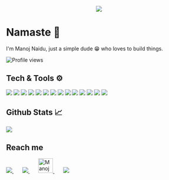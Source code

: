<p align="center">
<a href="https://manojnaidu.now.sh" target="_blank">
<img src="https://res.cloudinary.com/practicaldev/image/fetch/s--CMm6uO7O--/c_fill,f_auto,fl_progressive,q_auto,h_300,w_500/https://dev-to-uploads.s3.amazonaws.com/uploads/user/profile_image/78926/4a75efb7-dbf1-46c1-be27-63ac8a58915c.png"/>
</a>
</p>	

# Namaste 🙏

I'm Manoj Naidu, just a simple dude 😁  who loves to build things.

![Profile views](https://gpvc.arturio.dev/manojnaidu619)  

## Tech & Tools ⚙️

![](https://img.shields.io/badge/Ruby-firebrick?style=for-the-badge)  ![](https://img.shields.io/badge/Python-blue?style=for-the-badge)   ![](https://img.shields.io/badge/Rails-darkred?style=for-the-badge) ![](https://img.shields.io/badge/javascript-goldenrod?style=for-the-badge)  ![](https://img.shields.io/badge/nodeJS-green?style=for-the-badge) ![](https://img.shields.io/badge/react-deepskyblue?style=for-the-badge)  ![](https://img.shields.io/badge/mysql-blue?style=for-the-badge) ![](https://img.shields.io/badge/Postgres-dodgerblue?style=for-the-badge) ![](https://img.shields.io/badge/Redis-crimson?style=for-the-badge) ![](https://img.shields.io/badge/Github-black?style=for-the-badge) ![](https://img.shields.io/badge/Restapi-lightseagreen?style=for-the-badge) ![](https://img.shields.io/badge/unix-gray?style=for-the-badge)     ![](https://img.shields.io/badge/heroku-purple?style=for-the-badge) ![](https://img.shields.io/badge/aws-sandybrown?style=for-the-badge) 

## Github Stats 📈

<a href="https://github.com/manojnaidu619" target="_blank">
  <img align="center" src="https://github-readme-stats.vercel.app/api/top-langs/?username=manojnaidu619&hide=vue,css&title_color=ffffff&text_color=c9cacc&icon_color=2bbc8a&bg_color=282a36" />
</a>

## Reach me

<a href="mailto:manojnaidu619@gmail.com" target="_blank">
	<img src="https://img.icons8.com/fluent/48/000000/gmail.png"/>
</a> 
&nbsp&nbsp&nbsp&nbsp&nbsp
<a href="https://www.linkedin.com/in/manoj-kumar-d-b65394159/" target="_blank">
	<img src="https://img.icons8.com/color/48/000000/linkedin-2.png"/>
</a>
&nbsp&nbsp&nbsp&nbsp&nbsp
<a href="https://dev.to/manojnaidu619" target="_blank">
  <img src="https://d2fltix0v2e0sb.cloudfront.net/dev-badge.svg" alt="Manoj Naidu's DEV Profile" height="40" width="40">
</a>
&nbsp&nbsp&nbsp&nbsp&nbsp
<a href="https://manojnaidu.now.sh" target="_blank">
  <img src="https://img.icons8.com/fluent/40/000000/link.png"/>
</a>
